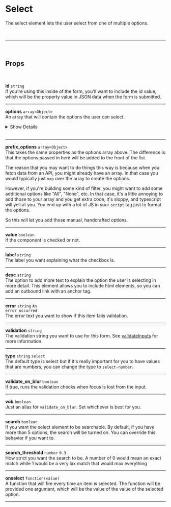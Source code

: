 # Select

The select element lets the user select from one of multiple options.

<br>

---

<br>

## Props

<br>

**id** `string`<br>
If you're using this inside of the form, you'll want to include the id value, which will be the property value in JSON data when the form is submitted.

---

**options** `array<Object>`<br>
An array that will contain the options the user can select.

<details>
<summary>Show Details</summary>

|                                                                                                                                                           |
| :-------------------------------------------------------------------------------------------------------------------------------------------------------- |
| option[].**label** `string`<br> The text the user sees for the option                                                                                     |
| option[].**value** `string`<br> The value that will be added for the url query param                                                                      |
| option[].**caption** `string`<br> More details to give about the option                                                                                   |
| option[].**img** `string`<br> An image that will be displayed on the left of the text                                                                     |
| option[].**icon** `string`<br> An icon to display on the right. Defaults to an arrow. You can remove this by setting this value to null                   |
| option[].**onselect** `function`<br> A function that can be run if this option is selected                                                                |
| option[].**hidden** `boolean`<br> Will hide the option if set to true, defaults to false                                                                  |
| option[].**break** `boolean`<br> Will create a line break as this option. The line break is not rendered as a clickable option, it's just for aesthetics. |

</details><br>

---

**prefix_options** `array<Object>`<br>
This takes the same properties as the options array above. The difference is that the options passed in here will be added to the front of the list.

The reason that you may want to do things this way is because when you fetch data from an API, you might already have an array. In that case you would typically just `map` over the array to create the options.

However, if you're building some kind of filter, you might want to add some additional options like "All", "None", etc. In that case, it's a little annoying to add those to your array and you get extra code, it's sloppy, and typescript will yell at you. You end up with a lot of JS in your `script` tag just to format the options.

So this will let you add those manual, handcrafted options.

---

**value** `boolean`<br>
If the component is checked or not.

---

**label** `string` <br>
The label you want explaining what the checkbox is.

---

**desc** `string` <br>
The option to add more text to explain the option the user is selecting in more detail. This element allows you to include html elements, so you can add an outbound link with an anchor tag.

---

**error** `string` <code class="blue">An error occurred</code><br>
The error text you want to show if this item fails validation.

---

**validation** `string`<br>
The validation string you want to use for this form. See [validateInputs](/validate-inputs) for more information.

---

**type** `string` <code class="blue">select</code><br>
The default type is select but if it's really important for you to have values that are numbers, you can change the type to `select-number`.

---

**validate_on_blur** `boolean` <br>
If true, runs the validation checks when focus is lost from the input.

---

**vob** `boolean` <br>
Just an alias for `validate_on_blur`. Set whichever is best for you.

---

**search** `boolean` <br>
If you want the select element to be searchable. By default, if you have more than 5 options, the search will be turned on. You can override this behavior if you want to.

---

**search_threshold** `number` <code class="blue">0.3</code> <br>
How strict you want the search to be. A number of 0 would mean an exact match while 1 would be a very lax match that would max everything

---

**onselect** `function(value)` <br>
A function that will fire every time an item is selected. The function will be provided one argument, which will be the value of the value of the selected option.

---
